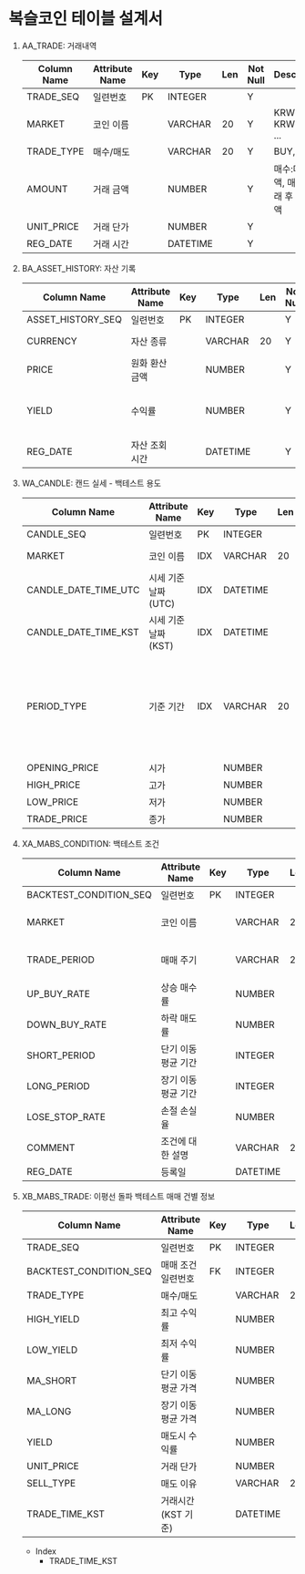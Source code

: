 
복슬코인 테이블 설계서
=========================

1. AA_TRADE: 거래내역

    | Column Name | Attribute Name | Key | Type     | Len | Not Null | Description                             |
    | ----------- | -------------- | --- | -------- | --- | -------- | --------------------------------------- |
    | TRADE_SEQ   | 일련번호       | PK  | INTEGER  |     | Y        |                                         |
    | MARKET      | 코인 이름      |     | VARCHAR  | 20  | Y        | KRW-BTC, KRW-ETH, ...                   |
    | TRADE_TYPE  | 매수/매도      |     | VARCHAR  | 20  | Y        | BUY, SELL                               |
    | AMOUNT      | 거래 금액      |     | NUMBER   |     | Y        | 매수:매도 금액, 매도: 거래 후 입금 금액 |
    | UNIT_PRICE  | 거래 단가      |     | NUMBER   |     | Y        |                                         |
    | REG_DATE    | 거래 시간      |     | DATETIME |     | Y        |                                         |

2. BA_ASSET_HISTORY:  자산 기록

    | Column Name       | Attribute Name | Key | Type     | Len | Not Null | Description                        |
    | ----------------- | -------------- | --- | -------- | --- | -------- | ---------------------------------- |
    | ASSET_HISTORY_SEQ | 일련번호       | PK  | INTEGER  |     | Y        |                                    |
    | CURRENCY          | 자산 종류      |     | VARCHAR  | 20  | Y        | KRW, BTC, ETH, ...                 |
    | PRICE             | 원화 환산 금액 |     | NUMBER   |     | Y        |                                    |
    | YIELD             | 수익률         |     | NUMBER   |     | Y        | 소수로 표현, 1->100%, -0.02 -> -2% |
    | REG_DATE          | 자산 조회 시간 |     | DATETIME |     | Y        |                                    |

3. WA_CANDLE: 캔드 실세 - 백테스트 용도

    | Column Name          | Attribute Name      | Key | Type     | Len | Not Null | Description                                                              |
    | -------------------- | ------------------- | --- | -------- | --- | -------- | ------------------------------------------------------------------------ |
    | CANDLE_SEQ           | 일련번호            | PK  | INTEGER  |     | Y        |                                                                          |
    | MARKET               | 코인 이름           | IDX | VARCHAR  | 20  | Y        | KRW-BTC, KRW-ETH, ...                                                    |
    | CANDLE_DATE_TIME_UTC | 시세 기준 날짜(UTC) | IDX | DATETIME |     | Y        |                                                                          |
    | CANDLE_DATE_TIME_KST | 시세 기준 날짜(KST) | IDX | DATETIME |     | Y        |                                                                          |
    | PERIOD_TYPE          | 기준 기간           | IDX | VARCHAR  | 20  | Y        | PERIOD_1: 1분봉, PERIOD_60: 60분봉, PERIOD_240: 4시간, PERIOD_1440: 하루 |
    | OPENING_PRICE        | 시가                |     | NUMBER   |     | Y        |                                                                          |
    | HIGH_PRICE           | 고가                |     | NUMBER   |     | Y        |                                                                          |
    | LOW_PRICE            | 저가                |     | NUMBER   |     | Y        |                                                                          |
    | TRADE_PRICE          | 종가                |     | NUMBER   |     | Y        |                                                                          |

4. XA_MABS_CONDITION: 백테스트 조건

    | Column Name            | Attribute Name     | Key | Type     | Len | Not Null | Description              |
    | ---------------------- | ------------------ | --- | -------- | --- | -------- | ------------------------ |
    | BACKTEST_CONDITION_SEQ | 일련번호           | PK  | INTEGER  |     | Y        |                          |
    | MARKET                 | 코인 이름          |     | VARCHAR  | 20  | Y        | KRW-BTC, KRW-ETH,...     |
    | TRADE_PERIOD           | 매매 주기          |     | VARCHAR  | 20  | Y        | P_1440, P_240, P_60, ... |
    | UP_BUY_RATE            | 상승 매수률        |     | NUMBER   |     | Y        |                          |
    | DOWN_BUY_RATE          | 하락 매도률        |     | NUMBER   |     | Y        |                          |
    | SHORT_PERIOD           | 단기 이동평균 기간 |     | INTEGER  |     | Y        |                          |
    | LONG_PERIOD            | 장기 이동평균 기간 |     | INTEGER  |     | Y        |                          |
    | LOSE_STOP_RATE         | 손절 손실율        |     | NUMBER   |     | Y        |                          |
    | COMMENT                | 조건에 대한 설명   |     | VARCHAR  | 20  | N        |                          |
    | REG_DATE               | 등록일             |     | DATETIME |     | Y        |                          |

5. XB_MABS_TRADE: 이평선 돌파 백테스트 매매 건별 정보

    | Column Name            | Attribute Name     | Key | Type     | Len | Not Null | Description       |
    | ---------------------- | ------------------ | --- | -------- | --- | -------- | ----------------- |
    | TRADE_SEQ              | 일련번호           | PK  | INTEGER  |     | Y        |                   |
    | BACKTEST_CONDITION_SEQ | 매매 조건 일련번호 | FK  | INTEGER  |     | Y        | XA_MABS_CONDITION |
    | TRADE_TYPE             | 매수/매도          |     | VARCHAR  | 20  | Y        | BUY, SELL         |
    | HIGH_YIELD             | 최고 수익률        |     | NUMBER   |     | Y        |                   |
    | LOW_YIELD              | 최저 수익률        |     | NUMBER   |     | Y        |                   |
    | MA_SHORT               | 단기 이동평균 가격 |     | NUMBER   |     | Y        |                   |
    | MA_LONG                | 장기 이동평균 가격 |     | NUMBER   |     | Y        |                   |
    | YIELD                  | 매도시 수익률      |     | NUMBER   |     | Y        |                   |
    | UNIT_PRICE             | 거래 단가          |     | NUMBER   |     | Y        |                   |
    | SELL_TYPE              | 매도 이유          |     | VARCHAR  | 20  | N        |                   |
    | TRADE_TIME_KST         | 거래시간(KST 기준) |     | DATETIME |     | Y        |                   |

   - Index
     - TRADE_TIME_KST